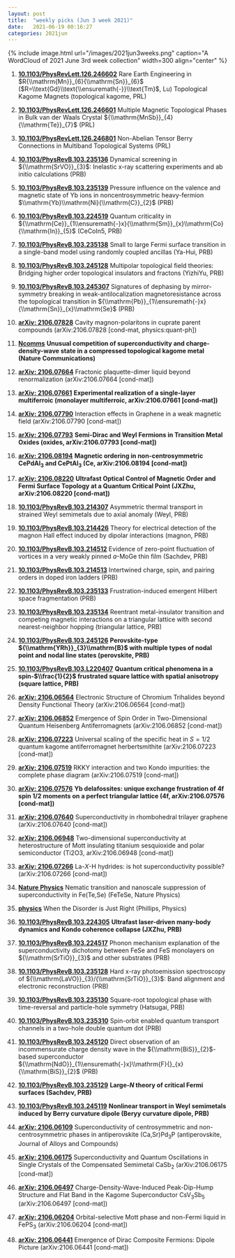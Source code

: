 ```yaml
---
layout: post
title:  "weekly picks (Jun 3 week 2021)"
date:   2021-06-19 00:16:27
categories: 2021jun
---
```


{% include image.html url="/images/2021jun3weeks.png" caption="A WordCloud of 2021 June 3rd week collection" width=300 align="center" %}


1. **[10.1103/PhysRevLett.126.246602](https://link.aps.org/doi/10.1103/PhysRevLett.126.246602)** Rare Earth Engineering in $R{\\mathrm{Mn}}_{6}{\\mathrm{Sn}}_{6}$ ($R=\\text{Gd}\\text{\\ensuremath{-}}\\text{Tm}$, Lu) Topological Kagome Magnets (topological kagome, PRL)

1. **[10.1103/PhysRevLett.126.246601](https://link.aps.org/doi/10.1103/PhysRevLett.126.246601)** Multiple Magnetic Topological Phases in Bulk van der Waals Crystal ${\\mathrm{MnSb}}_{4}{\\mathrm{Te}}_{7}$ (PRL)

1. **[10.1103/PhysRevLett.126.246801](https://link.aps.org/doi/10.1103/PhysRevLett.126.246801)** Non-Abelian Tensor Berry Connections in Multiband Topological Systems (PRL)

1. **[10.1103/PhysRevB.103.235136](https://link.aps.org/doi/10.1103/PhysRevB.103.235136)** Dynamical screening in ${\\mathrm{SrVO}}_{3}$: Inelastic x-ray scattering experiments and ab initio calculations (PRB)

1. **[10.1103/PhysRevB.103.235139](https://link.aps.org/doi/10.1103/PhysRevB.103.235139)** Pressure influence on the valence and magnetic state of Yb ions in noncentrosymmetric heavy-fermion $\\mathrm{Yb}\\mathrm{Ni}{\\mathrm{C}}_{2}$ (PRB)

1. **[10.1103/PhysRevB.103.224519](https://link.aps.org/doi/10.1103/PhysRevB.103.224519)** Quantum criticality in ${\\mathrm{Ce}}_{1\\ensuremath{-}x}{\\mathrm{Sm}}_{x}\\mathrm{Co}{\\mathrm{In}}_{5}$ (CeCoIn5, PRB)

1. **[10.1103/PhysRevB.103.235138](https://link.aps.org/doi/10.1103/PhysRevB.103.235138)** Small to large Fermi surface transition in a single-band model using randomly coupled ancillas (Ya-Hui, PRB)

1. **[10.1103/PhysRevB.103.245128](https://link.aps.org/doi/10.1103/PhysRevB.103.245128)** Multipolar topological field theories: Bridging higher order topological insulators and fractons (YizhiYu, PRB)

1. **[10.1103/PhysRevB.103.245307](https://link.aps.org/doi/10.1103/PhysRevB.103.245307)** Signatures of dephasing by mirror-symmetry breaking in weak-antilocalization magnetoresistance across the topological transition in ${\\mathrm{Pb}}_{1\\ensuremath{-}x}{\\mathrm{Sn}}_{x}\\mathrm{Se}$ (PRB)


1. **[arXiv: 2106.07828](http://arxiv.org/abs/2106.07828)** Cavity magnon-polaritons in cuprate parent compounds (arXiv:2106.07828 [cond-mat, physics:quant-ph])

1. **[Ncomms](https://www.nature.com/articles/s41467-021-23928-w)** **Unusual competition of superconductivity and charge-density-wave state in a compressed topological kagome metal (Nature Communications)**

1. **[arXiv: 2106.07664](http://arxiv.org/abs/2106.07664)** Fractonic plaquette-dimer liquid beyond renormalization (arXiv:2106.07664 [cond-mat])

1. **[arXiv: 2106.07661](http://arxiv.org/abs/2106.07661)** **Experimental realization of a single-layer multiferroic (monolayer multiferroic, arXiv:2106.07661 [cond-mat])**

1. **[arXiv: 2106.07790](http://arxiv.org/abs/2106.07790)** Interaction effects in Graphene in a weak magnetic field (arXiv:2106.07790 [cond-mat])


1. **[arXiv: 2106.07793](http://arxiv.org/abs/2106.07793)** **Semi-Dirac and Weyl Fermions in Transition Metal Oxides (oxides, arXiv:2106.07793 [cond-mat])**

1. **[arXiv: 2106.08194](http://arxiv.org/abs/2106.08194)** **Magnetic ordering in non-centrosymmetric CePdAl$_{3}$ and CePtAl$_{3}$ (Ce, arXiv:2106.08194 [cond-mat])**

1. **[arXiv: 2106.08220](http://arxiv.org/abs/2106.08220)** **Ultrafast Optical Control of Magnetic Order and Fermi Surface Topology at a Quantum Critical Point (JXZhu, arXiv:2106.08220 [cond-mat])**


1. **[10.1103/PhysRevB.103.214307](https://link.aps.org/doi/10.1103/PhysRevB.103.214307)** Asymmetric thermal transport in strained Weyl semimetals due to axial anomaly (Weyl, PRB)

1. **[10.1103/PhysRevB.103.214426](https://link.aps.org/doi/10.1103/PhysRevB.103.214426)** Theory for electrical detection of the magnon Hall effect induced by dipolar interactions (magnon, PRB)

1. **[10.1103/PhysRevB.103.214512](https://link.aps.org/doi/10.1103/PhysRevB.103.214512)** Evidence of zero-point fluctuation of vortices in a very weakly pinned $a$-MoGe thin film (Sachdev, PRB)

1. **[10.1103/PhysRevB.103.214513](https://link.aps.org/doi/10.1103/PhysRevB.103.214513)** Intertwined charge, spin, and pairing orders in doped iron ladders (PRB)

1. **[10.1103/PhysRevB.103.235133](https://link.aps.org/doi/10.1103/PhysRevB.103.235133)** Frustration-induced emergent Hilbert space fragmentation (PRB)

1. **[10.1103/PhysRevB.103.235134](https://link.aps.org/doi/10.1103/PhysRevB.103.235134)** Reentrant metal-insulator transition and competing magnetic interactions on a triangular lattice with second nearest-neighbor hopping (triangular lattice, PRB)

1. **[10.1103/PhysRevB.103.245126](https://link.aps.org/doi/10.1103/PhysRevB.103.245126)** **Perovskite-type ${\\mathrm{YRh}}_{3}\\mathrm{B}$ with multiple types of nodal point and nodal line states (perovskite, PRB)**

1. **[10.1103/PhysRevB.103.L220407](https://link.aps.org/doi/10.1103/PhysRevB.103.L220407)** **Quantum critical phenomena in a spin-$\\frac{1}{2}$ frustrated square lattice with spatial anisotropy (square lattice, PRB)**



1. **[arXiv: 2106.06564](http://arxiv.org/abs/2106.06564)** Electronic Structure of Chromium Trihalides beyond Density Functional Theory (arXiv:2106.06564 [cond-mat])

1. **[arXiv: 2106.06852](http://arxiv.org/abs/2106.06852)** Emergence of Spin Order in Two-Dimensional Quantum Heisenberg Antiferromagnets (arXiv:2106.06852 [cond-mat])

1. **[arXiv: 2106.07223](http://arxiv.org/abs/2106.07223)** Universal scaling of the specific heat in $S=1/2$ quantum kagome antiferromagnet herbertsmithite (arXiv:2106.07223 [cond-mat])

1. **[arXiv: 2106.07519](http://arxiv.org/abs/2106.07519)** RKKY interaction and two Kondo impurities: the complete phase diagram (arXiv:2106.07519 [cond-mat])

1. **[arXiv: 2106.07576](http://arxiv.org/abs/2106.07576)** **Yb delafossites: unique exchange frustration of 4f spin 1/2 moments on a perfect triangular lattice (4f, arXiv:2106.07576 [cond-mat])**

1. **[arXiv: 2106.07640](http://arxiv.org/abs/2106.07640)** Superconductivity in rhombohedral trilayer graphene (arXiv:2106.07640 [cond-mat])


1. **[arXiv: 2106.06948](http://arxiv.org/abs/2106.06948)** Two-dimensional superconductivity at heterostructure of Mott insulating titanium sesquioxide and polar semiconductor (Ti2O3, arXiv:2106.06948 [cond-mat])

1. **[arXiv: 2106.07266](http://arxiv.org/abs/2106.07266)** La-$X$-H hydrides: is hot superconductivity possible? (arXiv:2106.07266 [cond-mat])

1. **[Nature Physics](https://www.nature.com/articles/s41567-021-01254-8)** Nematic transition and nanoscale suppression of superconductivity in Fe(Te,Se) (FeTeSe, Nature Physics)


1. **[physics](https://physics.aps.org/articles/v14/88)** When the Disorder is Just Right (Phillips, Physics)

1. **[10.1103/PhysRevB.103.224305](https://link.aps.org/doi/10.1103/PhysRevB.103.224305)** **Ultrafast laser-driven many-body dynamics and Kondo coherence collapse (JXZhu, PRB)**

1. **[10.1103/PhysRevB.103.224517](https://link.aps.org/doi/10.1103/PhysRevB.103.224517)** Phonon mechanism explanation of the superconductivity dichotomy between FeSe and FeS monolayers on ${\\mathrm{SrTiO}}_{3}$ and other substrates (PRB)

1. **[10.1103/PhysRevB.103.235128](https://link.aps.org/doi/10.1103/PhysRevB.103.235128)** Hard x-ray photoemission spectroscopy of ${\\mathrm{LaVO}}_{3}/{\\mathrm{SrTiO}}_{3}$: Band alignment and electronic reconstruction (PRB)

1. **[10.1103/PhysRevB.103.235130](https://link.aps.org/doi/10.1103/PhysRevB.103.235130)** Square-root topological phase with time-reversal and particle-hole symmetry (Hatsugai, PRB)

1. **[10.1103/PhysRevB.103.235310](https://link.aps.org/doi/10.1103/PhysRevB.103.235310)** Spin-orbit enabled quantum transport channels in a two-hole double quantum dot (PRB)

1. **[10.1103/PhysRevB.103.245120](https://link.aps.org/doi/10.1103/PhysRevB.103.245120)** Direct observation of an incommensurate charge density wave in the ${\\mathrm{BiS}}_{2}$-based superconductor ${\\mathrm{NdO}}_{1\\ensuremath{-}x}\\mathrm{F}{}_{x}{\\mathrm{BiS}}_{2}$ (PRB)

1. **[10.1103/PhysRevB.103.235129](https://link.aps.org/doi/10.1103/PhysRevB.103.235129)** **Large-$N$ theory of critical Fermi surfaces (Sachdev, PRB)**

1. **[10.1103/PhysRevB.103.245119](https://link.aps.org/doi/10.1103/PhysRevB.103.245119)** **Nonlinear transport in Weyl semimetals induced by Berry curvature dipole (Beryy curvature dipole, PRB)**



1. **[arXiv: 2106.06109](http://arxiv.org/abs/2106.06109)** Superconductivity of centrosymmetric and non-centrosymmetric phases in antiperovskite (Ca,Sr)Pd$_3$P (antiperovskite, Journal of Alloys and Compounds)

1. **[arXiv: 2106.06175](http://arxiv.org/abs/2106.06175)** Superconductivity and Quantum Oscillations in Single Crystals of the Compensated Semimetal CaSb$_{2}$ (arXiv:2106.06175 [cond-mat])

1. **[arXiv: 2106.06497](http://arxiv.org/abs/2106.06497)** Charge-Density-Wave-Induced Peak-Dip-Hump Structure and Flat Band in the Kagome Superconductor CsV$_{3}$Sb$_{5}$ (arXiv:2106.06497 [cond-mat])

1. **[arXiv: 2106.06204](http://arxiv.org/abs/2106.06204)** Orbital-selective Mott phase and non-Fermi liquid in FePS$_3$ (arXiv:2106.06204 [cond-mat])

1. **[arXiv: 2106.06441](http://arxiv.org/abs/2106.06441)** Emergence of Dirac Composite Fermions: Dipole Picture (arXiv:2106.06441 [cond-mat])
